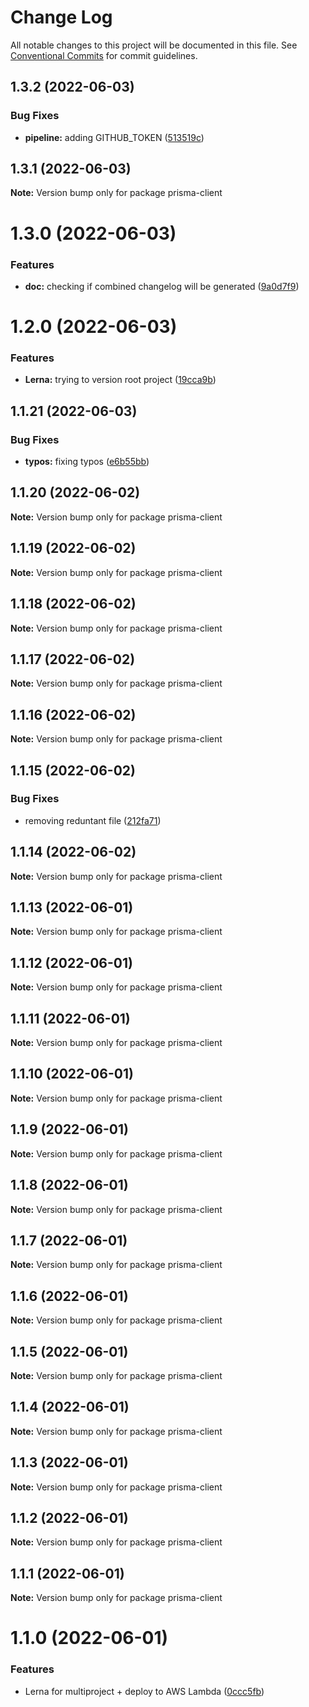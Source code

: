 # Change Log

All notable changes to this project will be documented in this file.
See [Conventional Commits](https://conventionalcommits.org) for commit guidelines.

## 1.3.2 (2022-06-03)


### Bug Fixes

* **pipeline:** adding GITHUB_TOKEN ([513519c](https://github.com/artem-korolev/prismajs-mongodb-graphql-aws-lambda-starter-kit/commit/513519c6047b711683055c82e47b9013d2d5d4bd))





## 1.3.1 (2022-06-03)

**Note:** Version bump only for package prisma-client





# 1.3.0 (2022-06-03)


### Features

* **doc:** checking if combined changelog will be generated ([9a0d7f9](https://github.com/artem-korolev/prismajs-mongodb-graphql-aws-lambda-starter-kit/commit/9a0d7f9b9ba67645978b1050d4a246bc3bc7851a))





# 1.2.0 (2022-06-03)


### Features

* **Lerna:** trying to version root project ([19cca9b](https://github.com/artem-korolev/prismajs-mongodb-graphql-aws-lambda-starter-kit/commit/19cca9b448d2baffc3babd1126743466e8e3454b))





## 1.1.21 (2022-06-03)


### Bug Fixes

* **typos:** fixing typos ([e6b55bb](https://github.com/artem-korolev/prismajs-mongodb-graphql-aws-lambda-starter-kit/commit/e6b55bbbad161a93a116ca22793f4b0540edf6f3))





## 1.1.20 (2022-06-02)

**Note:** Version bump only for package prisma-client





## 1.1.19 (2022-06-02)

**Note:** Version bump only for package prisma-client





## 1.1.18 (2022-06-02)

**Note:** Version bump only for package prisma-client





## 1.1.17 (2022-06-02)

**Note:** Version bump only for package prisma-client





## 1.1.16 (2022-06-02)

**Note:** Version bump only for package prisma-client





## 1.1.15 (2022-06-02)


### Bug Fixes

* removing reduntant file ([212fa71](https://github.com/artem-korolev/prismajs-mongodb-graphql-aws-lambda-starter-kit/commit/212fa7136ae0dc06780a8f98646a3e5b92b30d0c))





## 1.1.14 (2022-06-02)

**Note:** Version bump only for package prisma-client





## 1.1.13 (2022-06-01)

**Note:** Version bump only for package prisma-client





## 1.1.12 (2022-06-01)

**Note:** Version bump only for package prisma-client





## 1.1.11 (2022-06-01)

**Note:** Version bump only for package prisma-client





## 1.1.10 (2022-06-01)

**Note:** Version bump only for package prisma-client





## 1.1.9 (2022-06-01)

**Note:** Version bump only for package prisma-client





## 1.1.8 (2022-06-01)

**Note:** Version bump only for package prisma-client





## 1.1.7 (2022-06-01)

**Note:** Version bump only for package prisma-client





## 1.1.6 (2022-06-01)

**Note:** Version bump only for package prisma-client





## 1.1.5 (2022-06-01)

**Note:** Version bump only for package prisma-client





## 1.1.4 (2022-06-01)

**Note:** Version bump only for package prisma-client





## 1.1.3 (2022-06-01)

**Note:** Version bump only for package prisma-client





## 1.1.2 (2022-06-01)

**Note:** Version bump only for package prisma-client





## 1.1.1 (2022-06-01)

**Note:** Version bump only for package prisma-client





# 1.1.0 (2022-06-01)


### Features

* Lerna for multiproject + deploy to AWS Lambda ([0ccc5fb](https://github.com/artem-korolev/prismajs-mongodb-graphql-aws-lambda-starter-kit/commit/0ccc5fba14eff571501309387458ef01907df1e3))
